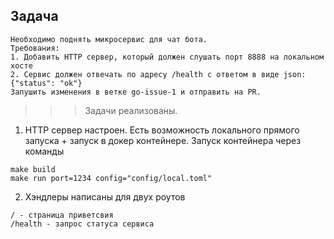 ## Задача
```
Необходимо поднять микросервис для чат бота.
Требования:
1. Добавить HTTP сервер, который должен слушать порт 8888 на локальном хосте
2. Сервис должен отвечать по адресу /health с ответом в виде json: {"status": "ok"}
Запушить изменения в ветке go-issue-1 и отправить на PR.
```

>>> Задачи реализованы.

1) HTTP сервер настроен. Есть возможность локального прямого запуска + запуск в докер контейнере. Запуск контейнера через команды

```
make build
make run port=1234 config="config/local.toml"
```

2) Хэндлеры написаны для двух роутов

```
/ - страница приветсвия
/health - запрос статуса сервиса
```
